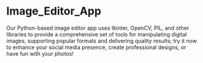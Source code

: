 # Image_Editor_App
Our Python-based image editor app uses tkinter, OpenCV, PIL, and other libraries to provide a comprehensive set of tools for manipulating digital images, supporting popular formats and delivering quality results; try it now to enhance your social media presence, create professional designs, or have fun with your photos!
